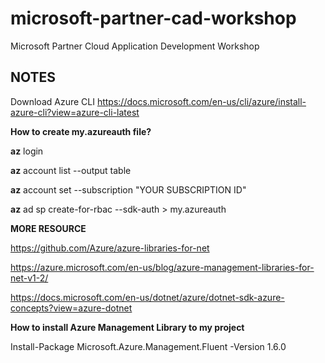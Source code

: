 # microsoft-partner-cad-workshop
Microsoft Partner Cloud Application Development Workshop 

NOTES
-----

Download Azure CLI
https://docs.microsoft.com/en-us/cli/azure/install-azure-cli?view=azure-cli-latest

**How to create my.azureauth file?**

**az** login

**az** account list --output table

**az** account set --subscription "YOUR SUBSCRIPTION ID"

**az** ad sp create-for-rbac --sdk-auth > my.azureauth

**MORE RESOURCE**

https://github.com/Azure/azure-libraries-for-net

https://azure.microsoft.com/en-us/blog/azure-management-libraries-for-net-v1-2/

https://docs.microsoft.com/en-us/dotnet/azure/dotnet-sdk-azure-concepts?view=azure-dotnet


**How to install Azure Management Library to my project**

Install-Package Microsoft.Azure.Management.Fluent -Version 1.6.0	